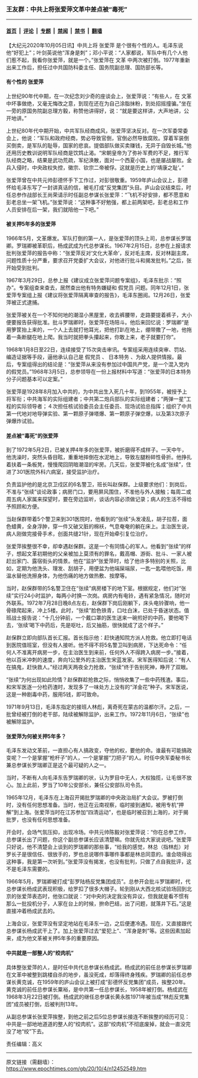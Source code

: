 ### 王友群：中共上将张爱萍文革中差点被“毒死”

---

#### [首页](../../../..?n12452549) &nbsp;|&nbsp; [评论](../../../../../epoch-comment?n12452549) &nbsp;|&nbsp; [专题](../../../../../epoch-special?n12452549) &nbsp;|&nbsp; [禁闻](../../../../../epoch-news?n12452549) &nbsp;|&nbsp; [禁书](../../../../../books?n12452549) &nbsp;|&nbsp; [翻墙](https://github.com/gfw-breaker/nogfw/blob/master/README.md?n12452549)


<div class="post_content" id="artbody" itemprop="articleBody">
 <!-- article content begin -->
 <p>
  【大纪元2020年10月05日讯】中共上将
  <ok href="https://www.epochtimes.com/gb/tag/%E5%BC%A0%E7%88%B1%E8%90%8D.html">
   张爱萍
  </ok>
  是个很有个性的人。毛泽东说他“好犯上”；叶剑英说他“浑身是刺”；邓小平说：“人家都说，军队中有几个人他们惹不起，我看你张爱萍，就是一个。”张爱萍在
  <ok href="https://www.epochtimes.com/gb/tag/%E6%96%87%E9%9D%A9.html">
   文革
  </ok>
  中两次被打倒。1977年重新出来工作后，担任过中共国防科委主任、国务院副总理、国防部长等。
 </p>
 <h4>
  有个性的
  <ok href="https://www.epochtimes.com/gb/tag/%E5%BC%A0%E7%88%B1%E8%90%8D.html">
   张爱萍
  </ok>
 </h4>
 <p>
  上世纪90年代中期，在一次纪念刘少奇的座谈会上，张爱萍说：“有些人，在
  <ok href="https://www.epochtimes.com/gb/tag/%E6%96%87%E9%9D%A9.html">
   文革
  </ok>
  中坏事做绝，又毫无悔改之意，到现在还在为自己涂脂抹粉，到处招摇撞骗。”坐在一旁的原国务院副总理方毅，称赞他讲得好，说：“就是要这样讲，大声地讲，公开地讲。”
 </p>
 <p>
  上世纪80年代中期开始，中共军队经商成风，张爱萍坚决反对。在一次军委常委会上，他说：“军队和政府经商，势必导致官倒，官倒必然导致腐败。穿着军装倒买倒卖，是军队的耻辱，国家的悲哀。提倡部队做买卖赚钱，无异于自毁长城。”他还用历史教训说明军队经商是饮鸩止渴。“宋朝皇帝为了弥补军费的不足，推行军队经商之略，结果是武功荒疏，军纪涣散，面对一个西夏小国，也是屡战屡败。金兵入侵时，中央政权失控，徽宗、钦宗二帝被俘。这就是历史上的‘靖康之耻’。”
 </p>
 <p>
  张爱萍曾在中共元帅彭德怀手下工作过，对彭很敬重。1959年庐山会议上，彭德怀给毛泽东写了一封讲真话的信，被毛打成“反党集团”头目。庐山会议结束后，时任总参作战部长王尚荣请示时任副总参谋长张爱萍：“飞机不好安排，都不愿意和彭老总坐一架飞机。”张爱萍说：“这种事不好勉强，都上前两架吧，彭老总和工作人员安排在后一架，我们就陪他一下吧。”
 </p>
 <h4>
  被关押5年多的张爱萍
 </h4>
 <p>
  1966年5月，文革爆发。军队打倒的第一人，是张爱萍的顶头上司，总参谋长罗瑞卿。罗瑞卿被革职后，杨成武成为代总参谋长。1967年2月15日，总参在上报请求批判张爱萍的报告中称：“张爱萍反对‘文化大革命’，反对毛主席，反对林副主席，问题性质十分严重，要求召开党委扩大会议，对他进行批斗和揭发批判。”之后，张开始受到批判。
 </p>
 <p>
  1967年3月29日，总参上报《建议成立张爱萍问题专案组》，毛泽东批示：“照办”。专案组查来查去，居然查出他有特务嫌疑和
  <ok href="https://www.epochtimes.com/gb/tag/%E5%81%87%E5%85%9A%E5%91%98.html">
   假党员
  </ok>
  问题。同年12月1日，张爱萍专案组上报《建议将张爱萍隔离审查的报告》，毛泽东圈阅。12月26日，张爱萍被正式逮捕。
 </p>
 <p>
  张爱萍被关在一个不知何地的潮湿小黑屋里，收去裤腰带，走路要提着裤子，大小便要报告获得批准。批斗罗瑞卿时，张爱萍在场陪斗。他后来回忆说：罗瑞卿“是用箩筐抬上来的，一个人上去就打他耳光，把他打趴在地上，绷带撒了一地，他拖着一条断腿在地上爬。我当时就把拳头攥起来，你敢上来，老子就要打你”。
 </p>
 <p>
  1968年1月8日至22日，连续接受了15次突击审讯。专案组采用连续突审、罚站、编造证据等手段，逼他承认自己是
  <ok href="https://www.epochtimes.com/gb/tag/%E5%81%87%E5%85%9A%E5%91%98.html">
   假党员
  </ok>
  、
  <ok href="https://www.epochtimes.com/gb/tag/%E6%97%A5%E6%9C%AC%E7%89%B9%E5%8A%A1.html">
   日本特务
  </ok>
  、为敌人提供情报。最后，专案组得出的结论是：“张爱萍从来没有参加过中国共产党，是一个混入党内的假党员。”1968年3月5日，总参领导在一份上报材料中写道：“张爱萍的日本特务分子问题基本可以定案。”
 </p>
 <p>
  张爱萍是1928年8月加入中共的，为中共出生入死几十年，到1955年，被授予上将军衔；中共海军的实际组建者；中共第二炮兵部队的实际组建者；“两弹一星”工程的实际领导者；４次担任核试验委员会主任委员、现场试验总指挥；组织了中共第一代地对地导弹实验、第一颗原子弹塔爆、第一颗原子弹空爆，以及第3次原子弹爆炸试验。
 </p>
 <h4>
  差点被“毒死”的张爱萍
 </h4>
 <p>
  到了1972年5月2日，已被关押4年多的张爱萍，被折磨得不成样子。一天中午，他洗澡时，突然头昏目眩，重重地摔倒在水泥地上，导致左腿粉碎性骨折。他挣扎着扶着一条板凳，慢慢爬回阴暗潮湿的牢房。几天后，张爱萍被化名成“张续”，住进了301医院外科六病室，接受监护治疗。
 </p>
 <p>
  负责监护他的是北京卫戍区的6名警卫，班长叫赵保群。上级要求他们：到岗后，不准与“张续”谈论政事；病房门口，要用屏风围住，不准他与外人接触；每周二或周五病人家属来探望时，要在旁边监听，谈话内容必须做记录；病人的生活不得给予照顾和方便。
 </p>
 <p>
  当赵保群带着5个警卫来到301医院时，他看到的“张续”头发凌乱，胡子拉茬，面色蜡黄，全身浮肿，穿一件又破又脏的棉袄，气息奄奄的躺在床上。主治医生说，病人刚做完接骨手术，创面共缝21针，现在开始牵引复位治疗。
 </p>
 <p>
  张爱萍挨整很不幸，却幸遇赵保群。这是一个有同情心的军人。他看到“张续”的样子，想起文革初期他的父亲被加上莫须有的罪名，戴高帽、游街、批斗、一家人被赶出家门、露宿街头的情景。他在“监护”张爱萍时，给了他许多特别的关照，比如，定期为他洗头、理发、刮胡子，用便盆为他端屎端尿，一匙一匙喂他吃饭，用温水替他洗擦身体，为他伤痛的地方做热敷、按摩等。
 </p>
 <p>
  当时，赵保群带的5名警卫住在“张续”病房楼下的地下室。根据规定，他们对“张续”实行24小时监护，每两小时换一次岗。病房内有电铃，遇有紧急情况，随时对外联系。1972年7月28日晚8点左右，赵保群下岗后刚躺下，床头电铃骤响，他一骨碌爬起来，冲上5楼。此时，“张续”脸色铁青，口吐白沫，已处于昏迷状态。值班战士报告说：“十几分钟前，一个戴口罩的医生送来一碗煎好的中药，要他喝下去，‘张续’喝下中药后，先是呕吐，后又抽筋，很快就成了这个样子。”
 </p>
 <p>
  赵保群立即向部队首长汇报。首长指示他：赶快通知院方派人抢救。他立即打电话到医院值班室，但没有人接听。他不得不将5名警卫叫到病房，下达死命令：“任何人不准离开病房一步，在主治医生到来前，任何外人不得跨入病房一步。”接着，他以百米冲刺的速度，奔向1公里外的主治医生宋蓝发家。宋军医得知后说：“有人在搞鬼，赶快救人。”经过两天两夜全力抢救，“张续”终于告别死神，睁开了双眼。
 </p>
 <p>
  “张续”为何出现如此险情？赵保群趁抢救之际，悄悄收集了一些中药残渣。事后，和宋军医逐一分检药渣时，发现多了一味处方上没有的“洋金花”种子。宋军医说，这是一种剧毒中药，服用5钱，即可致命。
 </p>
 <p>
  1971年9月13日，毛泽东指定的接班人林彪，离奇死在蒙古的温都尔汗。之后，一批曾经被打倒的老干部，陆续被解除监护，出来工作。1972年11月6日，“张续”也被解除监护。
 </p>
 <h4>
  张爱萍为何被关押5年多？
 </h4>
 <p>
  毛泽东发动文革前，一直担心有人搞政变，夺他的权，要他的命。谁最有可能搞政变呢？一个是掌握“枪杆子”的人，一个是掌握“刀把子”的人。时任中央军委秘书长兼总参谋长罗瑞卿正是这个最可疑的人之一。
 </p>
 <p>
  当时，不断有人向毛泽东告罗瑞卿的状，认为罗目中无人，大权独揽，让毛很不放心。加上此前，罗当了10年公安部长，兼任公安部队司令员。
 </p>
 <p>
  1965年12月，毛泽东在上海召开揭批罗瑞卿的中央政治局扩大会议。罗被打倒时，没有任何思想准备。当时，他正在云南视察，临时接到通知，被用专机“押解”到上海。张爱萍当时在江苏参加“四清运动”，也是临时被召到上海的，对于揭批罗，也没有任何思想准备。
 </p>
 <p>
  开会时，会场气氛压抑，出现冷场。中共元帅陈毅对张爱萍说：“你在总参工作，总参谋长出了问题，你这个副总参谋长应该清楚嘛。你就先给大家说说吧。”张爱萍只好说，他不清楚会上谈到的罗瑞卿的那些事，“给我的感觉，林总（指林彪）对罗长子是很信任、很放手的，罗也总说哪件事哪件事都是林总同意的。谁会晓得出这种事，我是第一次听到。”张爱萍没有揭发，也没有批判，只做了点自我批评，这不是毛泽东需要的。
 </p>
 <p>
  1966年5月，罗瑞卿被打成“彭罗陆杨反党集团成员”。总参开会批斗罗瑞卿时，代总参谋长杨成武表现积极，给罗扣了很多大帽子。轮到刚从大西北核试验场回到北京的张爱萍表态时，他张口就说：“对中央的决定我没有异议，但我就是看不惯有那么一批投机分子，人家在台上的时候，拚命巴结，出了问题，就落井下石。”这是直接冲着杨成武去的。
 </p>
 <p>
  上海会议，张爱萍没有坚定地站在毛泽东一边，之后便遭冷遇。现在，又直接跟代总参谋长杨成武干上了。加上张爱萍过去“爱犯上”、“浑身是刺”等。这些因素加起来，成为他文革被关押5年多的重要原因。
 </p>
 <h4>
  中共就是一部整人的“绞肉机”
 </h4>
 <p>
  具体整张爱萍的人，是时任中共代总参谋长杨成武。杨成武的前任总参谋长罗瑞卿在文革中被整到跳楼自杀的地步，虽没死成，却落得终身残疾。罗瑞卿的前任总参谋长黄克诚，在1959年的庐山会议上被打成“彭德怀反党集团”成员，挨整20年。黄克诚的前任总参谋长粟裕，是中共第一任总参谋长，1958年被打倒。杨成武在1968年3月22日被打倒。杨成武的继任总参谋长黄永胜1971年被当成“林彪反党集团”成员被打倒，后被判刑13年。
 </p>
 <p>
  从副总参谋长张爱萍挨整，到他之前之后5位总参谋长接连不断挨整的经历可见：中共是一部地地道道的整人的“绞肉机”。这部“绞肉机”不彻底废掉，就会一直没完没了地“绞”下去。
 </p>
 <p>
  责任编辑：高义
 </p>
 <!-- article content end -->
 <div id="below_article_ad">
 </div>
</div>


---

原文链接（需翻墙）：https://www.epochtimes.com/gb/20/10/4/n12452549.htm